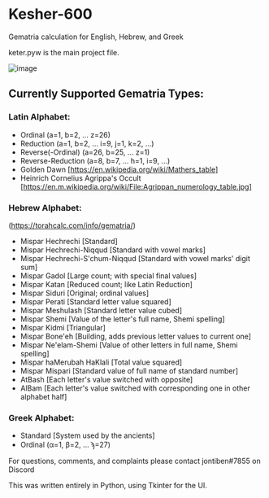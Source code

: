 # Kesher-600
Gematria calculation for English, Hebrew, and Greek

keter.pyw is the main project file.

![image](https://user-images.githubusercontent.com/25780026/221763472-cf4c464a-84c1-4cea-b6c4-12aa46b9be99.png)

## Currently Supported Gematria Types:

### Latin Alphabet:
- Ordinal (a=1, b=2, ... z=26)
- Reduction (a=1, b=2, ... i=9, j=1, k=2, ...)
- Reverse(-Ordinal) (a=26, b=25, ... z=1)
- Reverse-Reduction (a=8, b=7, ... h=1, i=9, ...)
- Golden Dawn [https://en.wikipedia.org/wiki/Mathers_table]
- Heinrich Cornelius Agrippa's Occult [https://en.m.wikipedia.org/wiki/File:Agrippan_numerology_table.jpg]

### Hebrew Alphabet:
(https://torahcalc.com/info/gematria/)
- Mispar Hechrechi [Standard]
- Mispar Hechrechi-Niqqud [Standard with vowel marks]
- Mispar Hechrechi-S'chum-Niqqud [Standard with vowel marks' digit sum]
- Mispar Gadol [Large count; with special final values]
- Mispar Katan [Reduced count; like Latin Reduction]
- Mispar Siduri [Original; ordinal values]
- Mispar Perati [Standard letter value squared]
- Mispar Meshulash [Standard letter value cubed]
- Mispar Shemi [Value of the letter's full name, Shemi spelling]
- Mispar Kidmi [Triangular]
- Mispar Bone'eh [Building, adds previous letter values to current one]
- Mispar Ne'elam-Shemi [Value of other letters in full name, Shemi spelling]
- Mispar haMerubah HaKlali [Total value squared]
- Mispar Mispari [Standard value of full name of standard number]
- AtBash [Each letter's value switched with opposite]
- AlBam [Each letter's value switched with corresponding one in other alphabet half]

### Greek Alphabet:
- Standard [System used by the ancients]
- Ordinal (α=1, β=2, ... ϡ=27)


For questions, comments, and complaints please contact jontiben#7855 on Discord

This was written entirely in Python, using Tkinter for the UI.
